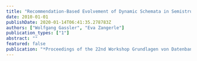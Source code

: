 ```yaml
---
title: "Recommendation-Based Evolvement of Dynamic Schemata in Semistructured Information Systems"
date: 2010-01-01
publishDate: 2020-01-14T06:41:35.278783Z
authors: ["Wolfgang Gassler", "Eva Zangerle"]
publication_types: ["1"]
abstract: ""
featured: false
publication: "*Proceedings of the 22nd Workshop Grundlagen von Datenbanken (GvDB 2010), Bad Helmstedt, Germany*"
---
```


